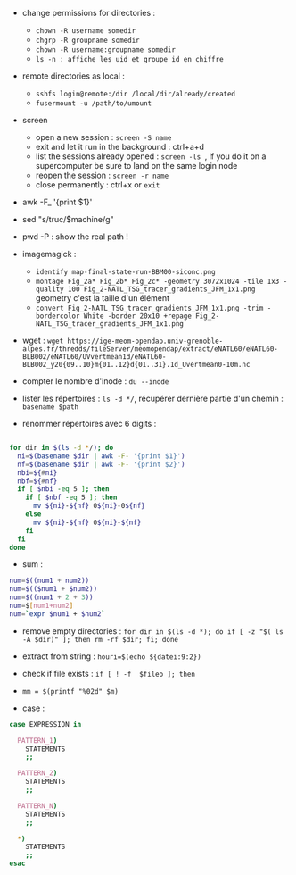   - change permissions for directories :
    -  ```chown -R username somedir```
    - ```chgrp -R groupname somedir```
    - ```chown -R username:groupname somedir```
    - ```ls -n : affiche les uid et groupe id en chiffre```

  - remote directories as local :
     - ```sshfs login@remote:/dir /local/dir/already/created```
     - ```fusermount -u /path/to/umount```

 - screen
    - open a new session : ```screen -S name``` 
    - exit and let it run in the background : ctrl+a+d
    - list the sessions already opened : ```screen -ls ```, if you do it on a supercomputer be sure to land on the same login node
    - reopen the session : ```screen -r name```
    - close permanently : ctrl+x or ```exit```

 - awk -F_ '{print $1}'
 - sed "s/truc/$machine/g"
 - pwd -P : show the real path !

 - imagemagick :
   - ```identify map-final-state-run-BBM00-siconc.png ```  
   -  ```montage Fig_2a* Fig_2b* Fig_2c* -geometry 3072x1024 -tile 1x3 -quality 100 Fig_2-NATL_TSG_tracer_gradients_JFM_1x1.png``` geometry c'est la taille d'un élément
   -  ```convert Fig_2-NATL_TSG_tracer_gradients_JFM_1x1.png -trim -bordercolor White -border 20x10 +repage Fig_2-NATL_TSG_tracer_gradients_JFM_1x1.png```

 - wget : ``` wget https://ige-meom-opendap.univ-grenoble-alpes.fr/thredds/fileServer/meomopendap/extract/eNATL60/eNATL60-BLB002/eNATL60/UVvertmean1d/eNATL60-BLB002_y20{09..10}m{01..12}d{01..31}.1d_Uvertmean0-10m.nc  ```

 - compter le nombre d'inode : ```du --inode```
 - lister les répertoires : ```ls -d */```, récupérer dernière partie d'un chemin : ```basename $path```

 - renommer répertoires avec 6 digits :

```bash

for dir in $(ls -d */); do
  ni=$(basename $dir | awk -F- '{print $1}')
  nf=$(basename $dir | awk -F- '{print $2}')
  nbi=${#ni}
  nbf=${#nf}
  if [ $nbi -eq 5 ]; then
    if [ $nbf -eq 5 ]; then
      mv ${ni}-${nf} 0${ni}-0${nf}
    else
      mv ${ni}-${nf} 0${ni}-${nf}
    fi
  fi
done
```

  - sum :
```bash
num=$((num1 + num2))
num=$(($num1 + $num2))       
num=$((num1 + 2 + 3))      
num=$[num1+num2]
num=`expr $num1 + $num2`
```

 - remove empty directories : ```for dir in $(ls -d *); do if [ -z "$( ls -A $dir)" ]; then rm -rf $dir; fi; done```
 - extract from string : ```houri=$(echo ${datei:9:2})```
 - check if file exists : ```if [ ! -f  $fileo ]; then```
 - ```mm = $(printf "%02d" $m)```

 - case :
```bash
case EXPRESSION in

  PATTERN_1)
    STATEMENTS
    ;;

  PATTERN_2)
    STATEMENTS
    ;;

  PATTERN_N)
    STATEMENTS
    ;;

  *)
    STATEMENTS
    ;;
esac
```
